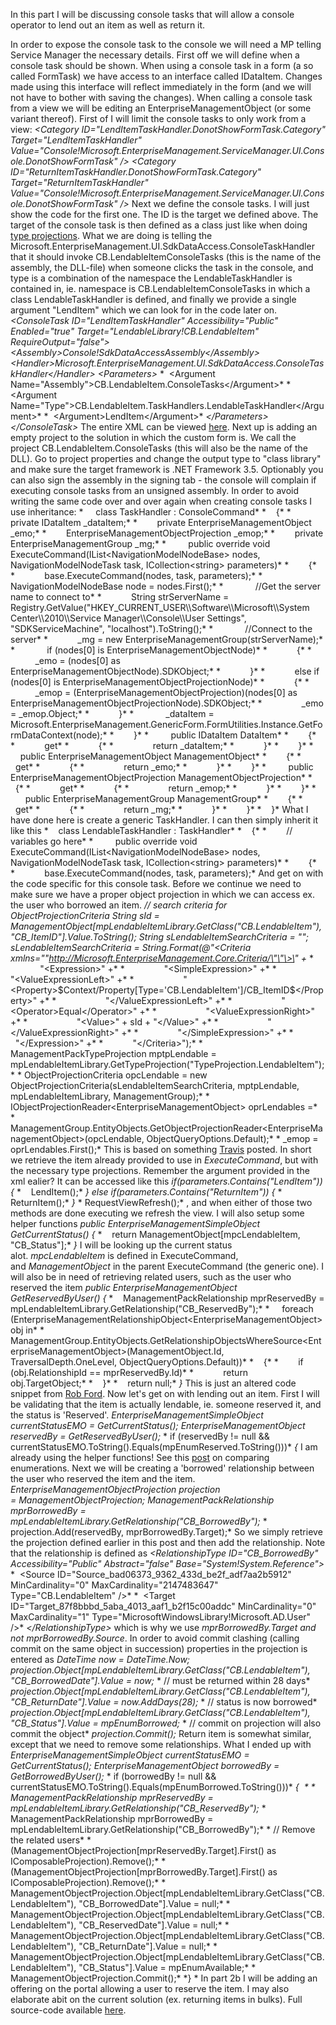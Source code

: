 ﻿In this part I will be discussing console tasks that will allow a
console operator to lend out an item as well as return it.

In order to expose the console task to the console we will need a MP
telling Service Manager the necessary details. First off we will define
when a console task should be shown. When using a console task in a form
(a so called FormTask) we have access to an interface called IDataItem.
Changes made using this interface will reflect immediately in the form
(and we will not have to bother with saving the changes).
When calling a console task from a view we will be editing an
EnterpriseManagementObject (or some variant thereof).
First of I will limit the console tasks to only work from a view:
*\<Category ID=\"LendItemTaskHandler.DonotShowFormTask.Category\"
Target=\"LendItemTaskHandler\"
Value=\"Console!Microsoft.EnterpriseManagement.ServiceManager.UI.Console.DonotShowFormTask\"
/\>*
*\<Category ID=\"ReturnItemTaskHandler.DonotShowFormTask.Category\"
Target=\"ReturnItemTaskHandler\"
Value=\"Console!Microsoft.EnterpriseManagement.ServiceManager.UI.Console.DonotShowFormTask\"
/\>*
Next we define the console tasks. I will just show the code for the
first one. The ID is the target we defined above. The target of the
console task is then defined as a class just like when doing [type
projections](http://codebeaver.blogspot.dk/2014/04/nested-type-projections-in-scsm-review.html).
What we are doing is telling the
Microsoft.EnterpriseManagement.UI.SdkDataAccess.ConsoleTaskHandler that
it should invoke CB.LendableItemConsoleTasks (this is the name of the
assembly, the DLL-file) when someone clicks the task in the console, and
type is a combination of the namespace the LendableTaskHandler is
contained in, ie. namespace is CB.LendableItemConsoleTasks in which a
class LendableTaskHandler is defined, and finally we provide a single
argument \"LendItem\" which we can look for in the code later on.
*\<ConsoleTask ID=\"LendItemTaskHandler\" Accessibility=\"Public\"
Enabled=\"true\" Target=\"LendableLibrary!CB.LendableItem\"
RequireOutput=\"false\"\>*
*\<Assembly\>Console!SdkDataAccessAssembly\</Assembly\>*
*\<Handler\>Microsoft.EnterpriseManagement.UI.SdkDataAccess.ConsoleTaskHandler\</Handler\>*
*\<Parameters\>*
*  \<Argument
Name=\"Assembly\"\>CB.LendableItem.ConsoleTasks\</Argument\>*
*  \<Argument
Name=\"Type\"\>CB.LendableItem.TaskHandlers.LendableTaskHandler\</Argument\>*
*  \<Argument\>LendItem\</Argument\>*
*\</Parameters\>*
*\</ConsoleTask\>*
The entire XML can be viewed [here](http://pastebin.com/DmC5Hpid).
Next up is adding an empty project to the solution in which the custom
form is. We call the project CB.LendableItem.ConsoleTasks (this will
also be the name of the DLL). Go to project properties and change the
output type to \"class library\" and make sure the target framework is
.NET Framework 3.5. Optionably you can also sign the assembly in the
signing tab - the console will complain if executing console tasks from
an unsigned assembly.
In order to avoid writing the same code over and over again when
creating console tasks I use inheritance:
*
    class TaskHandler : ConsoleCommand*
*    {*
*        private IDataItem \_dataItem;*
*        private EnterpriseManagementObject \_emo;*
*        EnterpriseManagementObjectProjection \_emop;*
*        private EnterpriseManagementGroup \_mg;*
*
        public override void
ExecuteCommand(IList\<NavigationModelNodeBase\> nodes,
NavigationModelNodeTask task, ICollection\<string\> parameters)*
*        {*
*            base.ExecuteCommand(nodes, task, parameters);*
*
            NavigationModelNodeBase node = nodes.First();*
*
            //Get the server name to connect to*
*            String strServerName =
Registry.GetValue(\"HKEY\_CURRENT\_USER\\\\Software\\\\Microsoft\\\\System
Center\\\\2010\\\\Service Manager\\\\Console\\\\User Settings\",
\"SDKServiceMachine\", \"localhost\").ToString();*
*
            //Connect to the server*
*            \_mg = new EnterpriseManagementGroup(strServerName);*
*
            if (nodes\[0\] is EnterpriseManagementObjectNode)*
*            {*
*                \_emo = (nodes\[0\] as
EnterpriseManagementObjectNode).SDKObject;*
*            }*
*            else if (nodes\[0\] is
EnterpriseManagementObjectProjectionNode)*
*            {*
*                \_emop =
(EnterpriseManagementObjectProjection)(nodes\[0\] as
EnterpriseManagementObjectProjectionNode).SDKObject;*
*                \_emo = \_emop.Object;*
*            }*
*
            \_dataItem =
Microsoft.EnterpriseManagement.GenericForm.FormUtilities.Instance.GetFormDataContext(node);*
*        }*
*
        public IDataItem DataItem*
*        {*
*            get*
*            {*
*                return \_dataItem;*
*            }*
*        }*
*
        public EnterpriseManagementObject ManagementObject*
*        {*
*            get*
*            {*
*                return \_emo;*
*            }*
*        }*
*
        public EnterpriseManagementObjectProjection
ManagementObjectProjection*
*        {*
*            get*
*            {*
*                return \_emop;*
*            }*
*        }*
*
        public EnterpriseManagementGroup ManagementGroup*
*        {*
*            get*
*            {*
*                return \_mg;*
*            }*
*        }*
*    }*
What I have done here is create a generic TaskHandler. I can then simply
inherit it like this
*    class LendableTaskHandler : TaskHandler*
*    {*
*        // variables go here*
*
        public override void
ExecuteCommand(IList\<NavigationModelNodeBase\> nodes,
NavigationModelNodeTask task, ICollection\<string\> parameters)*
*        {*
*            base.ExecuteCommand(nodes, task, parameters);*
And get on with the code specific for this console task. Before we
continue we need to make sure we have a proper object projection in
which we can access ex. the user who borrowed an item.
*// search criteria for ObjectProjectionCriteria*
*String sId =
ManagementObject\[mpLendableItemLibrary.GetClass(\"CB.LendableItem\"),
\"CB\_ItemID\"\].Value.ToString();*
*String sLendableItemSearchCriteria = \"\";*
*sLendableItemSearchCriteria = String.Format(@\"\<Criteria
xmlns=\"\"http://Microsoft.EnterpriseManagement.Core.Criteria/\"\"\>\"
+*
*                \"\<Expression\>\" +*
*                \"\<SimpleExpression\>\" +*
*                    \"\<ValueExpressionLeft\>\" +*
*                   
\"\<Property\>\$Context/Property\[Type=\'CB.LendableItem\'\]/CB\_ItemID\$\</Property\>\"
+*
*                    \"\</ValueExpressionLeft\>\" +*
*                    \"\<Operator\>Equal\</Operator\>\" +*
*                    \"\<ValueExpressionRight\>\" +*
*                    \"\<Value\>\" + sId + \"\</Value\>\" +*
*                    \"\</ValueExpressionRight\>\" +*
*                \"\</SimpleExpression\>\" +*
*                \"\</Expression\>\" +*
*            \"\</Criteria\>\");*
*
ManagementPackTypeProjection mptpLendable =
mpLendableItemLibrary.GetTypeProjection(\"TypeProjection.LendableItem\");*
*
ObjectProjectionCriteria opcLendable = new
ObjectProjectionCriteria(sLendableItemSearchCriteria, mptpLendable,
mpLendableItemLibrary, ManagementGroup);*
*
IObjectProjectionReader\<EnterpriseManagementObject\> oprLendables =*
*   
ManagementGroup.EntityObjects.GetObjectProjectionReader\<EnterpriseManagementObject\>(opcLendable,
ObjectQueryOptions.Default);*
*
\_emop = oprLendables.First();*
This is based on
something [Travis](http://blogs.technet.com/b/servicemanager/archive/2010/10/04/using-the-sdk-to-create-and-edit-objects-and-relationships-using-type-projections.aspx) posted.
In short we retrieve the item already provided to use in
*ExecuteCommand*, but with the necessary type projections.
Remember the argument provided in the xml ealier? It can be accessed
like this
*if(parameters.Contains(\"LendItem\"))*
*{*
*    LendItem();*
*}*
*else if(parameters.Contains(\"ReturnItem\"))*
*{*
*    ReturnItem();*
*}*
*
RequestViewRefresh();*
, and when either of those two methods are done executing we refresh the
view.
I will also setup some helper functions
*public EnterpriseManagementSimpleObject GetCurrentStatus()*
*{*
*    return ManagementObject\[mpcLendableItem, \"CB\_Status\"\];*
*}*
I will be looking up the current status alot. *mpcLendableItem* is
defined in ExecuteCommand, and *ManagementObject* in the parent
ExecuteCommand (the generic one).
I will also be in need of retrieving related users, such as the user who
reserved the item
*public EnterpriseManagementObject GetReservedByUser()*
*{*
*    ManagementPackRelationship mprReservedBy =
mpLendableItemLibrary.GetRelationship(\"CB\_ReservedBy\");*
*
    foreach
(EnterpriseManagementRelationshipObject\<EnterpriseManagementObject\>
obj in*
*       
ManagementGroup.EntityObjects.GetRelationshipObjectsWhereSource\<EnterpriseManagementObject\>(ManagementObject.Id,
TraversalDepth.OneLevel, ObjectQueryOptions.Default))*
*    {*
*        if (obj.RelationshipId == mprReservedBy.Id)*
*            return obj.TargetObject;*
*    }*
*    return null;*
*}*
This is just an altered code snippet from [Rob
Ford](http://scsmnz.net/c-code-snippets-for-service-manager-1/).
Now let\'s get on with lending out an item. First I will be validating
that the item is actually lendable, ie. someone reserved it, and the
status is \'Reserved\'.
*EnterpriseManagementSimpleObject currentStatusEMO =
GetCurrentStatus();*
*EnterpriseManagementObject reservedBy = GetReservedByUser();*
*
if (reservedBy != null &&
currentStatusEMO.ToString().Equals(mpEnumReserved.ToString()))*
*{*
I am already using the helper functions! See this
[post](http://codebeaver.blogspot.dk/2014/05/comparing-enumeration-values-in-service.html)
on comparing enumerations.
Next we will be creating a \'borrowed\' relationship between the user
who reserved the item and the item.
*EnterpriseManagementObjectProjection projection
= ManagementObjectProjection;*
*ManagementPackRelationship mprBorrowedBy =
mpLendableItemLibrary.GetRelationship(\"CB\_BorrowedBy\");*
*
projection.Add(reservedBy, mprBorrowedBy.Target);*
So we simply retrieve the projection defined earlier in this post and
then add the relationship. Note that the relationship is defined as
*\<RelationshipType ID=\"CB\_BorrowedBy\" Accessibility=\"Public\"
Abstract=\"false\" Base=\"System!System.Reference\"\>*
*  \<Source ID=\"Source\_bad06373\_9362\_433d\_be2f\_adf7aa2b5912\"
MinCardinality=\"0\" MaxCardinality=\"2147483647\"
Type=\"CB.LendableItem\" /\>*
*  \<Target ID=\"Target\_87f8bbbd\_5aba\_4013\_aaf1\_b2f15c00addc\"
MinCardinality=\"0\" MaxCardinality=\"1\"
Type=\"MicrosoftWindowsLibrary!Microsoft.AD.User\" /\>*
*\</RelationshipType\>*
which is why we use *mprBorrowedBy.Target and
not mprBorrowedBy.Source*.
In order to avoid commit clashing (calling commit on the same object in
succession) properties in the projection is entered as
*DateTime now = DateTime.Now;*
*projection.Object\[mpLendableItemLibrary.GetClass(\"CB.LendableItem\"),
\"CB\_BorrowedDate\"\].Value = now;*
*
// must be returned within 28 days*
*projection.Object\[mpLendableItemLibrary.GetClass(\"CB.LendableItem\"),
\"CB\_ReturnDate\"\].Value = now.AddDays(28);*
*
// status is now borrowed*
*projection.Object\[mpLendableItemLibrary.GetClass(\"CB.LendableItem\"),
\"CB\_Status\"\].Value = mpEnumBorrowed;*
*
// commit on projection will also commit the object*
*projection.Commit();*
Return item is somewhat similar, except that we need to remove some
relationships. What I ended up with
*EnterpriseManagementSimpleObject currentStatusEMO =
GetCurrentStatus();*
*EnterpriseManagementObject borrowedBy = GetBorrowedByUser();*
*
if (borrowedBy != null &&
currentStatusEMO.ToString().Equals(mpEnumBorrowed.ToString()))*
*{  *
*    ManagementPackRelationship mprReservedBy =
mpLendableItemLibrary.GetRelationship(\"CB\_ReservedBy\");*
*    ManagementPackRelationship mprBorrowedBy =
mpLendableItemLibrary.GetRelationship(\"CB\_BorrowedBy\");*
*
// Remove the related users* *   
(ManagementObjectProjection\[mprReservedBy.Target\].First() as
IComposableProjection).Remove();*
*    (ManagementObjectProjection\[mprBorrowedBy.Target\].First() as
IComposableProjection).Remove();*
*
ManagementObjectProjection.Object\[mpLendableItemLibrary.GetClass(\"CB.LendableItem\"),
\"CB\_BorrowedDate\"\].Value = null;*
*   
ManagementObjectProjection.Object\[mpLendableItemLibrary.GetClass(\"CB.LendableItem\"),
\"CB\_ReservedDate\"\].Value = null;*
*   
ManagementObjectProjection.Object\[mpLendableItemLibrary.GetClass(\"CB.LendableItem\"),
\"CB\_ReturnDate\"\].Value = null;*
*   
ManagementObjectProjection.Object\[mpLendableItemLibrary.GetClass(\"CB.LendableItem\"),
\"CB\_Status\"\].Value = mpEnumAvailable;*
*
    ManagementObjectProjection.Commit();*
*} *
In part 2b I will be adding an offering on the portal allowing a user to
reserve the item. I may also elaborate abit on the current solution (ex.
returning items in bulks).
Full source-code available [here](http://filebin.ca/1ODFsHFJHTEn).
```
```
